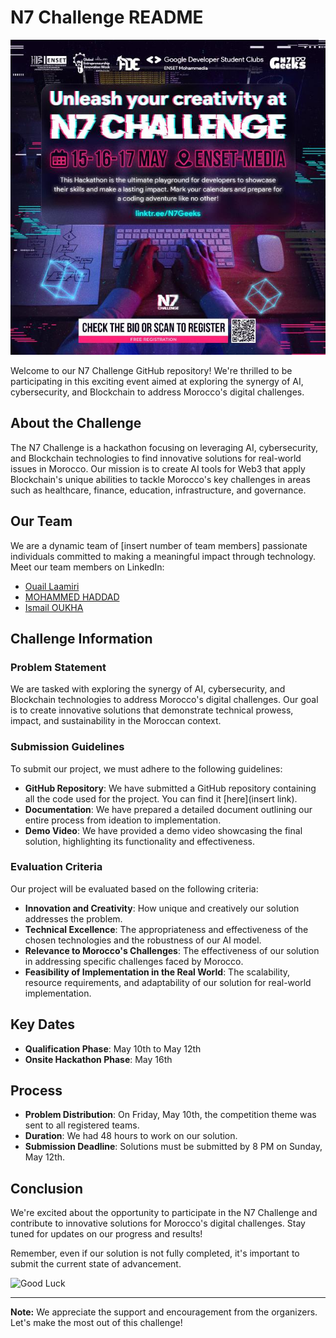 # N7 Challenge README
![n7 challeng](./images/n7%20challenge.jpeg)

Welcome to our N7 Challenge GitHub repository! We're thrilled to be participating in this exciting event aimed at exploring the synergy of AI, cybersecurity, and Blockchain to address Morocco's digital challenges.

## About the Challenge

The N7 Challenge is a hackathon focusing on leveraging AI, cybersecurity, and Blockchain technologies to find innovative solutions for real-world issues in Morocco. Our mission is to create AI tools for Web3 that apply Blockchain's unique abilities to tackle Morocco's key challenges in areas such as healthcare, finance, education, infrastructure, and governance.

## Our Team

We are a dynamic team of [insert number of team members] passionate individuals committed to making a meaningful impact through technology. Meet our team members on LinkedIn:

- [Ouail Laamiri](https://www.linkedin.com/in/ouaillaamiri/)
- [MOHAMMED HADDAD](https://www.linkedin.com/in/mohammed-haddad-828507216/)
- [Ismail OUKHA](https://www.linkedin.com/in/ismail-oukha-90a070227/)

## Challenge Information

### Problem Statement

We are tasked with exploring the synergy of AI, cybersecurity, and Blockchain technologies to address Morocco's digital challenges. Our goal is to create innovative solutions that demonstrate technical prowess, impact, and sustainability in the Moroccan context.

### Submission Guidelines

To submit our project, we must adhere to the following guidelines:

- **GitHub Repository**: We have submitted a GitHub repository containing all the code used for the project. You can find it [here](insert link).
- **Documentation**: We have prepared a detailed document outlining our entire process from ideation to implementation.
- **Demo Video**: We have provided a demo video showcasing the final solution, highlighting its functionality and effectiveness.

### Evaluation Criteria

Our project will be evaluated based on the following criteria:

- **Innovation and Creativity**: How unique and creatively our solution addresses the problem.
- **Technical Excellence**: The appropriateness and effectiveness of the chosen technologies and the robustness of our AI model.
- **Relevance to Morocco's Challenges**: The effectiveness of our solution in addressing specific challenges faced by Morocco.
- **Feasibility of Implementation in the Real World**: The scalability, resource requirements, and adaptability of our solution for real-world implementation.

## Key Dates

- **Qualification Phase**: May 10th to May 12th
- **Onsite Hackathon Phase**: May 16th

## Process

- **Problem Distribution**: On Friday, May 10th, the competition theme was sent to all registered teams.
- **Duration**: We had 48 hours to work on our solution.
- **Submission Deadline**: Solutions must be submitted by 8 PM on Sunday, May 12th.

## Conclusion

We're excited about the opportunity to participate in the N7 Challenge and contribute to innovative solutions for Morocco's digital challenges. Stay tuned for updates on our progress and results! 

Remember, even if our solution is not fully completed, it's important to submit the current state of advancement.

![Good Luck](https://media.giphy.com/media/l41lUJ1YoZB1lHVPG/giphy.gif)

---

**Note:** We appreciate the support and encouragement from the organizers. Let's make the most out of this challenge!
